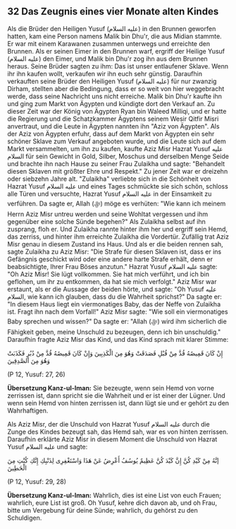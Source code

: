 ## 32 Das Zeugnis eines vier Monate alten Kindes

Als die Brüder den Heiligen Yusuf (عليه السلام) in den Brunnen geworfen hatten, kam eine Person namens Malik bin Dhu'r, die aus Midian stammte. Er war mit einem Karawanen zusammen unterwegs und erreichte den Brunnen. Als er seinen Eimer in den Brunnen warf, ergriff der Heilige Yusuf (عليه السلام) den Eimer, und Malik bin Dhu'r zog ihn aus dem Brunnen heraus. Seine Brüder sagten zu ihm: Das ist unser entlaufener Sklave. Wenn ihr ihn kaufen wollt, verkaufen wir ihn euch sehr günstig. Daraufhin verkauften seine Brüder den Heiligen Yusuf (عليه السلام) für nur zwanzig Dirham, stellten aber die Bedingung, dass er so weit von hier weggebracht werde, dass seine Nachricht uns nicht erreiche. Malik bin Dhu'r kaufte ihn und ging zum Markt von Ägypten und kündigte dort den Verkauf an. Zu dieser Zeit war der König von Ägypten Ryan bin Waleed Milliqi, und er hatte die Regierung und die Schatzkammer Ägyptens seinem Wesir Qitfir Misri anvertraut, und die Leute in Ägypten nannten ihn "Aziz von Ägypten". Als der Aziz von Ägypten erfuhr, dass auf dem Markt von Ägypten ein sehr schöner Sklave zum Verkauf angeboten wurde, und die Leute sich auf dem Markt versammelten, um ihn zu kaufen, kaufte Aziz Misr Hazrat Yusuf عليه السلام für sein Gewicht in Gold, Silber, Moschus und derselben Menge Seide und brachte ihn nach Hause zu seiner Frau Zulaikha und sagte: "Behandelt diesen Sklaven mit größter Ehre und Respekt." Zu jener Zeit war er dreizehn oder siebzehn Jahre alt. "Zulaikha" verliebte sich in die Schönheit von Hazrat Yusuf عليه السلام und eines Tages schmückte sie sich schön, schloss alle Türen und versuchte, Hazrat Yusuf عليه السلام in der Einsamkeit zu verführen. Da sagte er, Allah (ﷻ) möge es verhüten: "Wie kann ich meinem Herrn Aziz Misr untreu werden und seine Wohltat vergessen und ihm gegenüber eine solche Sünde begehen?" Als Zulaikha selbst auf ihn zusprang, floh er. Und Zulaikha rannte hinter ihm her und ergriff sein Hemd, das zerriss, und hinter ihm erreichte Zulaikha die Vordertür. Zufällig trat Aziz Misr genau in diesem Zustand ins Haus. Und als er die beiden rennen sah, sagte Zulaikha zu Aziz Misr: "Die Strafe für diesen Sklaven ist, dass er ins Gefängnis geschickt wird oder eine andere harte Strafe erhält, denn er beabsichtigte, Ihrer Frau Böses anzutun." Hazrat Yusuf عليه السلام sagte: "Oh Aziz Misr! Sie lügt vollkommen. Sie hat mich verführt, und ich bin geflohen, um ihr zu entkommen, da hat sie mich verfolgt." Aziz Misr war erstaunt, als er die Aussage der beiden hörte, und sagte: "Oh Yusuf عليه السلام, wie kann ich glauben, dass du die Wahrheit sprichst?" Da sagte er: "In diesem Haus liegt ein viermonatiges Baby, das der Neffe von Zulaikha ist. Fragt ihn nach dem Vorfall!" Aziz Misr sagte: "Wie soll ein viermonatiges Baby sprechen und wissen?" Da sagte er: "Allah (ﷻ) wird ihm sicherlich die Fähigkeit geben, meine Unschuld zu bezeugen, denn ich bin unschuldig." Daraufhin fragte Aziz Misr das Kind, und das Kind sprach mit klarer Stimme:


إِنْ كَانَ قَمِيصُهُ قُدَّ مِنْ قُبْلِ فَصَدَقَتْ وَهُوَ مِنَ الْكَذِبِينَ
وَإِنْ كَانَ قَمِيصُهُ قُدَّ مِنْ دُبُرٍ فَكَذَبَتْ وَهُوَ مِنَ الصَّدِقِينَ

(P 12, Yusuf: 27, 26)

**Übersetzung Kanz-ul-Iman:** Sie bezeugte, wenn sein Hemd von vorne zerrissen ist, dann spricht sie die Wahrheit und er ist einer der Lügner. Und wenn sein Hemd von hinten zerrissen ist, dann lügt sie und er gehört zu den Wahrhaftigen.


Als Aziz Misr, der die Unschuld von Hazrat Yusuf عليه السلام durch die Zunge des Kindes bezeugt sah, das Hemd sah, war es von hinten zerrissen. Daraufhin erklärte Aziz Misr in diesem Moment die Unschuld von Hazrat Yusuf عليه السلام und sagte:

إنَّهُ مِنْ كَيْدِ كُنَّ إِنَّ كَيْدَ كُنَّ عَظِيمٌ يُوسُفُ أَعْرِضُ عَنْ هَذَا وَاسْتَغْفِرِى لِذَنْبِكِ إِنَّكِ كُنْتِ مِنَ الْخَطِينَ

(P 12, Yusuf: 29, 28)

**Übersetzung Kanz-ul-Iman:** Wahrlich, dies ist eine List von euch Frauen; wahrlich, eure List ist groß. Oh Yusuf, kehre dich davon ab, und oh Frau, bitte um Vergebung für deine Sünde; wahrlich, du gehörst zu den Schuldigen.

